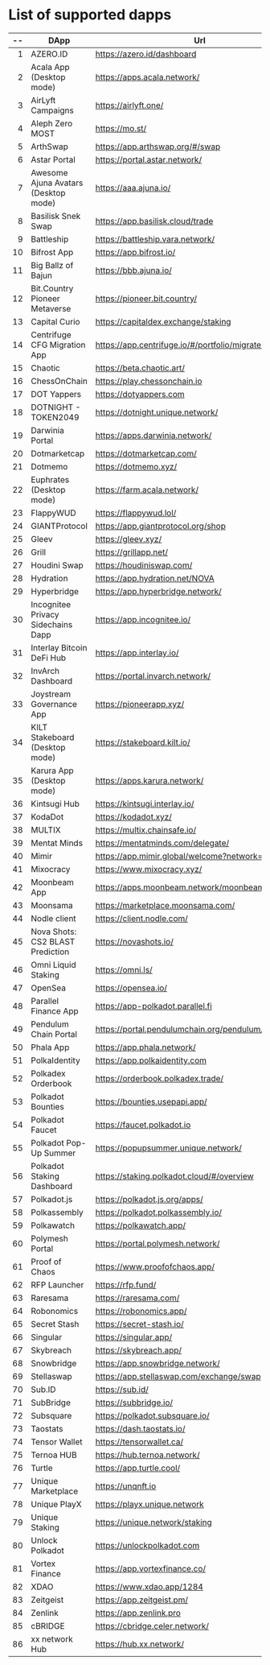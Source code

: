 
# List of supported dapps
| --  |                 DApp                 |                         Url                         |         Tags          |
| --: | ------------------------------------ | --------------------------------------------------- | --------------------- |
|   1 | AZERO.ID                             | https://azero.id/dashboard                          | utilities             |
|   2 | Acala App (Desktop mode)             | https://apps.acala.network/                         | staking               |
|   3 | AirLyft Campaigns                    | https://airlyft.one/                                | social                |
|   4 | Aleph Zero MOST                      | https://mo.st/                                      | bridge,dex            |
|   5 | ArthSwap                             | https://app.arthswap.org/#/swap                     | dex,evm               |
|   6 | Astar Portal                         | https://portal.astar.network/                       | staking               |
|   7 | Awesome Ajuna Avatars (Desktop mode) | https://aaa.ajuna.io/                               | art,gaming            |
|   8 | Basilisk Snek Swap                   | https://app.basilisk.cloud/trade                    | bridge,dex            |
|   9 | Battleship                           | https://battleship.vara.network/                    | gaming                |
|  10 | Bifrost App                          | https://app.bifrost.io/                             | staking               |
|  11 | Big Ballz of Bajun                   | https://bbb.ajuna.io/                               | art,gaming            |
|  12 | Bit.Country Pioneer Metaverse        | https://pioneer.bit.country/                        | art,staking,gaming    |
|  13 | Capital Curio                        | https://capitaldex.exchange/staking                 | staking               |
|  14 | Centrifuge CFG Migration App         | https://app.centrifuge.io/#/portfolio/migrate/cent  | utilities             |
|  15 | Chaotic                              | https://beta.chaotic.art/                           | art                   |
|  16 | ChessOnChain                         | https://play.chessonchain.io                        | gaming                |
|  17 | DOT Yappers                          | https://dotyappers.com                              | social                |
|  18 | DOTNIGHT - TOKEN2049                 | https://dotnight.unique.network/                    | social                |
|  19 | Darwinia Portal                      | https://apps.darwinia.network/                      | utilities             |
|  20 | Dotmarketcap                         | https://dotmarketcap.com/                           | social                |
|  21 | Dotmemo                              | https://dotmemo.xyz/                                | art,social,gaming     |
|  22 | Euphrates (Desktop mode)             | https://farm.acala.network/                         | staking               |
|  23 | FlappyWUD                            | https://flappywud.lol/                              | gaming                |
|  24 | GIANTProtocol                        | https://app.giantprotocol.org/shop                  | utilities             |
|  25 | Gleev                                | https://gleev.xyz/                                  | social                |
|  26 | Grill                                | https://grillapp.net/                               | social                |
|  27 | Houdini Swap                         | https://houdiniswap.com/                            | dex,evm,staking       |
|  28 | Hydration                            | https://app.hydration.net/NOVA                      | bridge,dex,staking    |
|  29 | Hyperbridge                          | https://app.hyperbridge.network/                    | bridge                |
|  30 | Incognitee Privacy Sidechains Dapp   | https://app.incognitee.io/                          | utilities             |
|  31 | Interlay Bitcoin DeFi Hub            | https://app.interlay.io/                            | bridge,staking        |
|  32 | InvArch Dashboard                    | https://portal.invarch.network/                     | staking               |
|  33 | Joystream Governance App             | https://pioneerapp.xyz/                             | governance            |
|  34 | KILT Stakeboard (Desktop mode)       | https://stakeboard.kilt.io/                         | staking               |
|  35 | Karura App (Desktop mode)            | https://apps.karura.network/                        | staking               |
|  36 | Kintsugi Hub                         | https://kintsugi.interlay.io/                       | bridge,staking        |
|  37 | KodaDot                              | https://kodadot.xyz/                                | art                   |
|  38 | MULTIX                               | https://multix.chainsafe.io/                        | utilities             |
|  39 | Mentat Minds                         | https://mentatminds.com/delegate/                   | staking               |
|  40 | Mimir                                | https://app.mimir.global/welcome?network=polkadot   | utilities             |
|  41 | Mixocracy                            | https://www.mixocracy.xyz/                          | utilities,governance  |
|  42 | Moonbeam App                         | https://apps.moonbeam.network/moonbeam              | staking,utilities,evm |
|  43 | Moonsama                             | https://marketplace.moonsama.com/                   | art,evm               |
|  44 | Nodle client                         | https://client.nodle.com/                           | utilities             |
|  45 | Nova Shots: CS2 BLAST Prediction     | https://novashots.io/                               | gaming                |
|  46 | Omni Liquid Staking                  | https://omni.ls/                                    | staking,evm           |
|  47 | OpenSea                              | https://opensea.io/                                 | art,evm               |
|  48 | Parallel Finance App                 | https://app-polkadot.parallel.fi                    | utilities             |
|  49 | Pendulum Chain Portal                | https://portal.pendulumchain.org/pendulum/dashboard | utilities,staking     |
|  50 | Phala App                            | https://app.phala.network/                          | staking               |
|  51 | PolkaIdentity                        | https://app.polkaidentity.com                       | social,utilities      |
|  52 | Polkadex Orderbook                   | https://orderbook.polkadex.trade/                   | dex,utilities         |
|  53 | Polkadot Bounties                    | https://bounties.usepapi.app/                       | utilities,governance  |
|  54 | Polkadot Faucet                      | https://faucet.polkadot.io                          | utilities             |
|  55 | Polkadot Pop-Up Summer               | https://popupsummer.unique.network/                 | social                |
|  56 | Polkadot Staking Dashboard           | https://staking.polkadot.cloud/#/overview           | staking,utilities     |
|  57 | Polkadot.js                          | https://polkadot.js.org/apps/                       | utilities             |
|  58 | Polkassembly                         | https://polkadot.polkassembly.io/                   | governance            |
|  59 | Polkawatch                           | https://polkawatch.app/                             | utilities             |
|  60 | Polymesh Portal                      | https://portal.polymesh.network/                    | utilities,staking     |
|  61 | Proof of Chaos                       | https://www.proofofchaos.app/                       | art,governance        |
|  62 | RFP Launcher                         | https://rfp.fund/                                   | governance            |
|  63 | Raresama                             | https://raresama.com/                               | art,evm               |
|  64 | Robonomics                           | https://robonomics.app/                             | utilities             |
|  65 | Secret Stash                         | https://secret-stash.io/                            | art                   |
|  66 | Singular                             | https://singular.app/                               | art                   |
|  67 | Skybreach                            | https://skybreach.app/                              | evm,gaming            |
|  68 | Snowbridge                           | https://app.snowbridge.network/                     | bridge                |
|  69 | Stellaswap                           | https://app.stellaswap.com/exchange/swap            | bridge,dex,evm        |
|  70 | Sub.ID                               | https://sub.id/                                     | utilities             |
|  71 | SubBridge                            | https://subbridge.io/                               | bridge,evm            |
|  72 | Subsquare                            | https://polkadot.subsquare.io/                      | governance            |
|  73 | Taostats                             | https://dash.taostats.io/                           | staking               |
|  74 | Tensor Wallet                        | https://tensorwallet.ca/                            | utilities,staking     |
|  75 | Ternoa HUB                           | https://hub.ternoa.network/                         | staking               |
|  76 | Turtle                               | https://app.turtle.cool/                            | bridge                |
|  77 | Unique Marketplace                   | https://unqnft.io                                   | gaming,art            |
|  78 | Unique PlayX                         | https://playx.unique.network                        | gaming                |
|  79 | Unique Staking                       | https://unique.network/staking                      | staking               |
|  80 | Unlock Polkadot                      | https://unlockpolkadot.com                          | social                |
|  81 | Vortex Finance                       | https://app.vortexfinance.co/                       | evm,utilities         |
|  82 | XDAO                                 | https://www.xdao.app/1284                           | bridge,dex,evm        |
|  83 | Zeitgeist                            | https://app.zeitgeist.pm/                           | utilities             |
|  84 | Zenlink                              | https://app.zenlink.pro                             | dex                   |
|  85 | cBRIDGE                              | https://cbridge.celer.network/                      | dex,evm               |
|  86 | xx network Hub                       | https://hub.xx.network/                             | utilities             |
